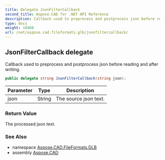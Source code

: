 ```yaml
---
title: Delegate JsonFilterCallback
second_title: Aspose.CAD for .NET API Reference
description: Callback used to preprocess and postprocess json before reading and after writing
type: docs
weight: 10460
url: /net/aspose.cad.fileformats.glb/jsonfiltercallback/
---
```

## JsonFilterCallback delegate

Callback used to preprocess and postprocess json before reading and after writing.

```csharp
public delegate string JsonFilterCallback(string json);
```

| Parameter | Type | Description |
| --- | --- | --- |
| json | String | The source json text. |

### Return Value

The processed json text.

### See Also

* namespace [Aspose.CAD.FileFormats.GLB](../../aspose.cad.fileformats.glb/)
* assembly [Aspose.CAD](../../)


